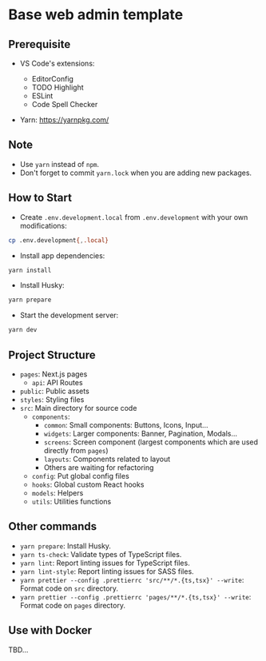 # Base web admin template

## Prerequisite

- VS Code's extensions:
  - EditorConfig
  - TODO Highlight
  - ESLint
  - Code Spell Checker

- Yarn: <https://yarnpkg.com/>

## Note

- Use `yarn` instead of `npm`.
- Don't forget to commit `yarn.lock` when you are adding new packages.

## How to Start

- Create `.env.development.local` from `.env.development` with your own modifications:

```sh
cp .env.development{,.local}
```

- Install app dependencies:

```sh
yarn install
```

- Install Husky:

```sh
yarn prepare
```

- Start the development server:

```sh
yarn dev
```

## Project Structure

- `pages`: Next.js pages
  - `api`: API Routes
- `public`: Public assets
- `styles`: Styling files
- `src`: Main directory for source code
  - `components`:
    - `common`: Small components: Buttons, Icons, Input...
    - `widgets`: Larger components: Banner, Pagination, Modals...
    - `screens`: Screen component (largest components which are used directly from `pages`)
    - `layouts`: Components related to layout
    - Others are waiting for refactoring
  - `config`: Put global config files
  - `hooks`: Global custom React hooks
  - `models`: Helpers
  - `utils`: Utilities functions

## Other commands

- `yarn prepare`: Install Husky.
- `yarn ts-check`: Validate types of TypeScript files.
- `yarn lint`: Report linting issues for TypeScript files.
- `yarn lint-style`: Report linting issues for SASS files.
- `yarn prettier --config .prettierrc 'src/**/*.{ts,tsx}' --write`: Format code on `src` directory.
- `yarn prettier --config .prettierrc 'pages/**/*.{ts,tsx}' --write`: Format code on `pages` directory.

## Use with Docker

TBD...
